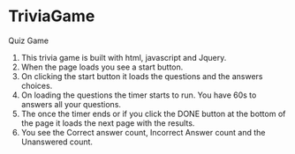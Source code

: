 # TriviaGame
Quiz Game

1. This trivia game is built with html, javascript and Jquery.
2. When the page loads you see a start button.
3. On clicking the start button it loads the questions and the answers choices.
4. On loading the questions the timer starts to run. You have 60s to answers all your questions.
5. The once the timer ends or if you click the DONE button at the bottom of the page it loads the next page with the results.
6. You see the Correct answer count, Incorrect Answer count and the Unanswered count.


